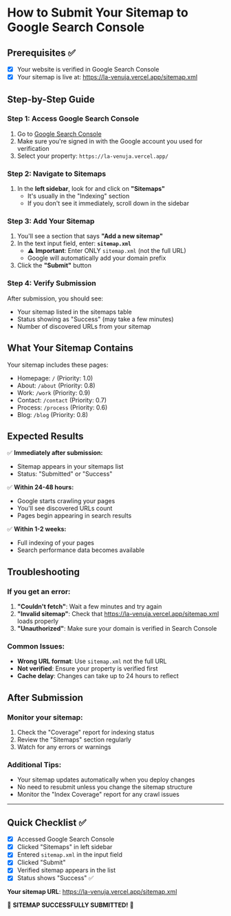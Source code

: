 # How to Submit Your Sitemap to Google Search Console

## Prerequisites ✅
- [x] Your website is verified in Google Search Console
- [x] Your sitemap is live at: https://la-venuja.vercel.app/sitemap.xml

## Step-by-Step Guide

### Step 1: Access Google Search Console
1. Go to [Google Search Console](https://search.google.com/search-console/)
2. Make sure you're signed in with the Google account you used for verification
3. Select your property: `https://la-venuja.vercel.app/`

### Step 2: Navigate to Sitemaps
1. In the **left sidebar**, look for and click on **"Sitemaps"**
   - It's usually in the "Indexing" section
   - If you don't see it immediately, scroll down in the sidebar

### Step 3: Add Your Sitemap
1. You'll see a section that says **"Add a new sitemap"**
2. In the text input field, enter: **`sitemap.xml`**
   - ⚠️ **Important**: Enter ONLY `sitemap.xml` (not the full URL)
   - Google will automatically add your domain prefix
3. Click the **"Submit"** button

### Step 4: Verify Submission
After submission, you should see:
- Your sitemap listed in the sitemaps table
- Status showing as "Success" (may take a few minutes)
- Number of discovered URLs from your sitemap

## What Your Sitemap Contains

Your sitemap includes these pages:
- Homepage: `/` (Priority: 1.0)
- About: `/about` (Priority: 0.8)
- Work: `/work` (Priority: 0.9)
- Contact: `/contact` (Priority: 0.7)
- Process: `/process` (Priority: 0.6)
- Blog: `/blog` (Priority: 0.8)

## Expected Results

✅ **Immediately after submission:**
- Sitemap appears in your sitemaps list
- Status: "Submitted" or "Success"

✅ **Within 24-48 hours:**
- Google starts crawling your pages
- You'll see discovered URLs count
- Pages begin appearing in search results

✅ **Within 1-2 weeks:**
- Full indexing of your pages
- Search performance data becomes available

## Troubleshooting

### If you get an error:
1. **"Couldn't fetch"**: Wait a few minutes and try again
2. **"Invalid sitemap"**: Check that https://la-venuja.vercel.app/sitemap.xml loads properly
3. **"Unauthorized"**: Make sure your domain is verified in Search Console

### Common Issues:
- **Wrong URL format**: Use `sitemap.xml` not the full URL
- **Not verified**: Ensure your property is verified first
- **Cache delay**: Changes can take up to 24 hours to reflect

## After Submission

### Monitor your sitemap:
1. Check the "Coverage" report for indexing status
2. Review the "Sitemaps" section regularly
3. Watch for any errors or warnings

### Additional Tips:
- Your sitemap updates automatically when you deploy changes
- No need to resubmit unless you change the sitemap structure
- Monitor the "Index Coverage" report for any crawl issues

---

## Quick Checklist ✅

- [x] Accessed Google Search Console
- [x] Clicked "Sitemaps" in left sidebar
- [x] Entered `sitemap.xml` in the input field
- [x] Clicked "Submit"
- [x] Verified sitemap appears in the list
- [x] Status shows "Success" ✅

**Your sitemap URL**: https://la-venuja.vercel.app/sitemap.xml

🎉 **SITEMAP SUCCESSFULLY SUBMITTED!** 🎉
